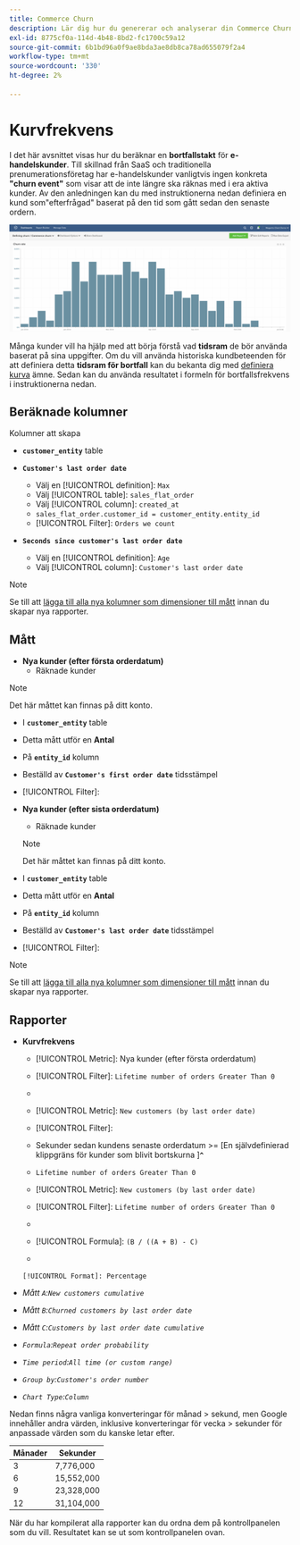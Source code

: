 ```yaml
---
title: Commerce Churn
description: Lär dig hur du genererar och analyserar din Commerce Churn-kurs.
exl-id: 8775cf0a-114d-4b48-8bd2-fc1700c59a12
source-git-commit: 6b1bd96a0f9ae8bda3ae8db8ca78ad655079f2a4
workflow-type: tm+mt
source-wordcount: '330'
ht-degree: 2%

---
```


# Kurvfrekvens

I det här avsnittet visas hur du beräknar en **bortfallstakt** för **e-handelskunder**. Till skillnad från SaaS och traditionella prenumerationsföretag har e-handelskunder vanligtvis ingen konkreta **&quot;churn event&quot;** som visar att de inte längre ska räknas med i era aktiva kunder. Av den anledningen kan du med instruktionerna nedan definiera en kund som&quot;efterfrågad&quot; baserat på den tid som gått sedan den senaste ordern.

![](../../assets/Churn_rate_image.png)

Många kunder vill ha hjälp med att börja förstå vad **tidsram** de bör använda baserat på sina uppgifter. Om du vill använda historiska kundbeteenden för att definiera detta **tidsram för bortfall** kan du bekanta dig med [definiera kurva](../analysis/define-cust-churn.md) ämne. Sedan kan du använda resultatet i formeln för bortfallsfrekvens i instruktionerna nedan.

## Beräknade kolumner

Kolumner att skapa

* **`customer_entity`** table
* **`Customer's last order date`**
   * Välj en [!UICONTROL definition]: `Max`
   * Välj [!UICONTROL table]: `sales_flat_order`
   * Välj [!UICONTROL column]: `created_at`
   * `sales_flat_order.customer_id = customer_entity.entity_id`
   * [!UICONTROL Filter]: `Orders we count`

* **`Seconds since customer's last order date`**
   * Välj en [!UICONTROL definition]: `Age`
   * Välj [!UICONTROL column]: `Customer's last order date`

>[!NOTE]
>
>Se till att [lägga till alla nya kolumner som dimensioner till mått](../data-warehouse-mgr/manage-data-dimensions-metrics.md) innan du skapar nya rapporter.

## Mått

* **Nya kunder (efter första orderdatum)**
   * Räknade kunder

>[!NOTE]
>
>Det här måttet kan finnas på ditt konto.

* I **`customer_entity`** table
* Detta mått utför en **Antal**
* På **`entity_id`** kolumn
* Beställd av **`Customer's first order date`** tidsstämpel
* [!UICONTROL Filter]:

* **Nya kunder (efter sista orderdatum)**
   * Räknade kunder

   >[!NOTE]
   >
   >Det här måttet kan finnas på ditt konto.

* I **`customer_entity`** table
* Detta mått utför en **Antal**
* På **`entity_id`** kolumn
* Beställd av **`Customer's last order date`** tidsstämpel
* [!UICONTROL Filter]:

>[!NOTE]
>
>Se till att [lägga till alla nya kolumner som dimensioner till mått](../data-warehouse-mgr/manage-data-dimensions-metrics.md) innan du skapar nya rapporter.

## Rapporter

* **Kurvfrekvens**
   * [!UICONTROL Metric]: Nya kunder (efter första orderdatum)
   * [!UICONTROL Filter]: `Lifetime number of orders Greater Than 0`
   * 
      [!UICONTROL Perspective]: `Cumulative`
   * [!UICONTROL Metric]: `New customers (by last order date)`
   * [!UICONTROL Filter]:
   * Sekunder sedan kundens senaste orderdatum >= [En självdefinierad klippgräns för kunder som blivit bortskurna ]**`^`**
   * `Lifetime number of orders Greater Than 0`

   * [!UICONTROL Metric]: `New customers (by last order date)`
   * [!UICONTROL Filter]: `Lifetime number of orders Greater Than 0`
   * 
      [!UICONTROL Perspective]: Cumulative
   * [!UICONTROL Formula]: `(B / ((A + B) - C)`
   * 

      [!UICONTROL Format]: Percentage

* *Mått `A`:`New customers cumulative`*
* *Mått `B`:`Churned customers by last order date`*
* *Mått `C`:`Customers by last order date cumulative`*
* *`Formula`:`Repeat order probability`*
* *`Time period`:`All time (or custom range)`*
* *`Group by`:`Customer's order number`*
* *`Chart Type`:`Column`*

Nedan finns några vanliga konverteringar för månad > sekund, men Google innehåller andra värden, inklusive konverteringar för vecka > sekunder för anpassade värden som du kanske letar efter.

| **Månader** | **Sekunder** |
|---|---|
| 3 | 7,776,000 |
| 6 | 15,552,000 |
| 9 | 23,328,000 |
| 12 | 31,104,000 |

När du har kompilerat alla rapporter kan du ordna dem på kontrollpanelen som du vill. Resultatet kan se ut som kontrollpanelen ovan.
